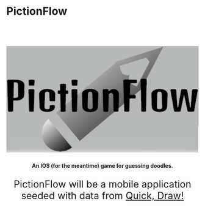 # PictionFlow
<h1 align="center">
    <br>
    <img src="https://github.com/Jcasale18/animalGuesser/blob/main/images/logo.PNG" width="600" alt = "pictionflow">
</h1>
<h4 align="center">An IOS (for the meantime) game for guessing doodles.</h4>

<p align="center" style="font-size:180%;">
    PictionFlow will be a mobile application seeded with data from <a href="https://github.com/googlecreativelab/quickdraw-dataset" target="_blank">Quick, Draw!</a>
</p>